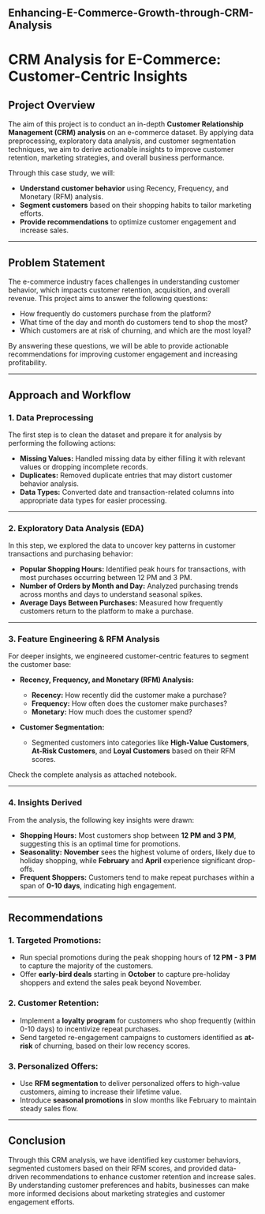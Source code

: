 ## Enhancing-E-Commerce-Growth-through-CRM-Analysis

# CRM Analysis for E-Commerce: Customer-Centric Insights

## Project Overview
The aim of this project is to conduct an in-depth **Customer Relationship Management (CRM) analysis** on an e-commerce dataset. By applying data preprocessing, exploratory data analysis, and customer segmentation techniques, we aim to derive actionable insights to improve customer retention, marketing strategies, and overall business performance.

Through this case study, we will:
- **Understand customer behavior** using Recency, Frequency, and Monetary (RFM) analysis.
- **Segment customers** based on their shopping habits to tailor marketing efforts.
- **Provide recommendations** to optimize customer engagement and increase sales.

---

## Problem Statement
The e-commerce industry faces challenges in understanding customer behavior, which impacts customer retention, acquisition, and overall revenue. This project aims to answer the following questions:
- How frequently do customers purchase from the platform?
- What time of the day and month do customers tend to shop the most?
- Which customers are at risk of churning, and which are the most loyal?

By answering these questions, we will be able to provide actionable recommendations for improving customer engagement and increasing profitability.

---

## Approach and Workflow

### 1. **Data Preprocessing**
The first step is to clean the dataset and prepare it for analysis by performing the following actions:
- **Missing Values:** Handled missing data by either filling it with relevant values or dropping incomplete records.
- **Duplicates:** Removed duplicate entries that may distort customer behavior analysis.
- **Data Types:** Converted date and transaction-related columns into appropriate data types for easier processing.
  
---

### 2. **Exploratory Data Analysis (EDA)**
In this step, we explored the data to uncover key patterns in customer transactions and purchasing behavior:
- **Popular Shopping Hours:** Identified peak hours for transactions, with most purchases occurring between 12 PM and 3 PM.
- **Number of Orders by Month and Day:** Analyzed purchasing trends across months and days to understand seasonal spikes.
- **Average Days Between Purchases:** Measured how frequently customers return to the platform to make a purchase.

---

### 3. **Feature Engineering & RFM Analysis**
For deeper insights, we engineered customer-centric features to segment the customer base:
- **Recency, Frequency, and Monetary (RFM) Analysis:**
  - **Recency:** How recently did the customer make a purchase?
  - **Frequency:** How often does the customer make purchases?
  - **Monetary:** How much does the customer spend?

- **Customer Segmentation:**
  - Segmented customers into categories like **High-Value Customers**, **At-Risk Customers**, and **Loyal Customers** based on their RFM scores.

Check the complete analysis as attached notebook.

---

### 4. **Insights Derived**
From the analysis, the following key insights were drawn:
- **Shopping Hours:** Most customers shop between **12 PM and 3 PM**, suggesting this is an optimal time for promotions.
- **Seasonality:** **November** sees the highest volume of orders, likely due to holiday shopping, while **February** and **April** experience significant drop-offs.
- **Frequent Shoppers:** Customers tend to make repeat purchases within a span of **0-10 days**, indicating high engagement.

---

## Recommendations

### 1. **Targeted Promotions:**
   - Run special promotions during the peak shopping hours of **12 PM - 3 PM** to capture the majority of the customers.
   - Offer **early-bird deals** starting in **October** to capture pre-holiday shoppers and extend the sales peak beyond November.

### 2. **Customer Retention:**
   - Implement a **loyalty program** for customers who shop frequently (within 0-10 days) to incentivize repeat purchases.
   - Send targeted re-engagement campaigns to customers identified as **at-risk** of churning, based on their low recency scores.

### 3. **Personalized Offers:**
   - Use **RFM segmentation** to deliver personalized offers to high-value customers, aiming to increase their lifetime value.
   - Introduce **seasonal promotions** in slow months like February to maintain steady sales flow.

---

## Conclusion
Through this CRM analysis, we have identified key customer behaviors, segmented customers based on their RFM scores, and provided data-driven recommendations to enhance customer retention and increase sales. By understanding customer preferences and habits, businesses can make more informed decisions about marketing strategies and customer engagement efforts.
